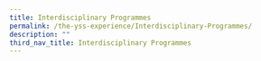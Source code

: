 ```yaml
---
title: Interdisciplinary Programmes
permalink: /the-yss-experience/Interdisciplinary-Programmes/
description: ""
third_nav_title: Interdisciplinary Programmes
---
```

